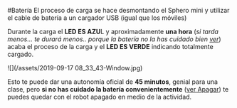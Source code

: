 #Batería
El proceso de carga se hace desmontando el Sphero mini y utilizar el cable de batería a un cargador USB (igual que los móviles)

Durante la carga el **LED ES AZU**L y aproximadamente **una hora** (*si tarda menos... te durará menos.. porque la batería no la has cuidado bien [ver](/pros-and-cons.md)*) acaba el proceso de la carga y el **LED ES VERDE** indicando totalmente cargado.

![](/assets/2019-09-17 08_33_43-Window.jpg)

Esto te puede dar una autonomía oficial de **45 minutos**, genial para una clase, pero **si no has cuidado la batería convenientemente** ([ver Apagar](/pros-and-cons.md)) te puedes quedar con el robot apagado en medio de la actividad.
